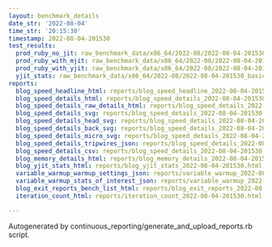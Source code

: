 ```yaml
---
layout: benchmark_details
date_str: '2022-08-04'
time_str: '20:15:30'
timestamp: 2022-08-04-201530
test_results:
  prod_ruby_no_jit: raw_benchmark_data/x86_64/2022-08/2022-08-04-201530_basic_benchmark_prod_ruby_no_jit.json
  prod_ruby_with_mjit: raw_benchmark_data/x86_64/2022-08/2022-08-04-201530_basic_benchmark_prod_ruby_with_mjit.json
  prod_ruby_with_yjit: raw_benchmark_data/x86_64/2022-08/2022-08-04-201530_basic_benchmark_prod_ruby_with_yjit.json
  yjit_stats: raw_benchmark_data/x86_64/2022-08/2022-08-04-201530_basic_benchmark_yjit_stats.json
reports:
  blog_speed_headline_html: reports/blog_speed_headline_2022-08-04-201530.html
  blog_speed_details_html: reports/blog_speed_details_2022-08-04-201530.html
  blog_speed_details_raw_details_html: reports/blog_speed_details_2022-08-04-201530.raw_details.html
  blog_speed_details_svg: reports/blog_speed_details_2022-08-04-201530.svg
  blog_speed_details_head_svg: reports/blog_speed_details_2022-08-04-201530.head.svg
  blog_speed_details_back_svg: reports/blog_speed_details_2022-08-04-201530.back.svg
  blog_speed_details_micro_svg: reports/blog_speed_details_2022-08-04-201530.micro.svg
  blog_speed_details_tripwires_json: reports/blog_speed_details_2022-08-04-201530.tripwires.json
  blog_speed_details_csv: reports/blog_speed_details_2022-08-04-201530.csv
  blog_memory_details_html: reports/blog_memory_details_2022-08-04-201530.html
  blog_yjit_stats_html: reports/blog_yjit_stats_2022-08-04-201530.html
  variable_warmup_warmup_settings_json: reports/variable_warmup_2022-08-04-201530.warmup_settings.json
  variable_warmup_stats_of_interest_json: reports/variable_warmup_2022-08-04-201530.stats_of_interest.json
  blog_exit_reports_bench_list_html: reports/blog_exit_reports_2022-08-04-201530.bench_list.html
  iteration_count_html: reports/iteration_count_2022-08-04-201530.html

---
```

Autogenerated by continuous_reporting/generate_and_upload_reports.rb script.
